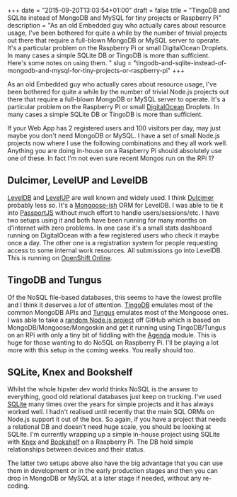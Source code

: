+++
date = "2015-09-20T13:03:54+01:00"
draft = false
title = "TingoDB and SQLite instead of MongoDB and MySQL for tiny projects or Raspberry Pi"
description = "As an old Embedded guy who actually cares about resource usage, I've been bothered for quite a while by the number of trivial projects out there that require a full-blown MongoDB or MySQL server to operate. It's a particular problem on the Raspberry Pi or small DigitalOcean Droplets. In many cases a simple SQLite DB or TingoDB is more than sufficient. Here's some notes on using them. "
slug = "tingodb-and-sqlite-instead-of-mongodb-and-mysql-for-tiny-projects-or-raspberry-pi"
+++

As an old Embedded guy who actually cares about resource usage, I've been bothered for quite a while by the number of trivial Node.js projects out there that require a full-blown MongoDB or MySQL server to operate. It's a particular problem on the Raspberry Pi or small [DigitalOcean](https://www.digitalocean.com/) Droplets. In many cases a simple SQLite DB or TingoDB is more than sufficient.  

If your Web App has 2 registered users and 100 visitors per day, may just maybe you don't need MongoDB or MySQL. I have a set of small Node.js projects now where I use the following combinations and they all work well. Anything you are doing in-house on a Raspberry Pi should absolutely use one of these. In fact I'm not even sure recent Mongos run on the RPi 1?

## Dulcimer, LevelUP and LevelDB
[LevelDB](https://github.com/google/leveldb) and [LevelUP](https://github.com/Level/levelup) are well known and widely used. I think [Dulcimer](https://github.com/fritzy/Dulcimer) probably less so. It's a [Mongoose-ish](http://mongoosejs.com/) ORM for LevelDB. I was able to tie it into [PassportJS](http://passportjs.org/) without much effort to handle users/sessions/etc. I have two setups using it and both have been running for many months on d'internet with zero problems. In one case it's a small stats dashboard running on DigitalOcean with a few registered users who check it maybe once a day. The other one is a registration system for people requesting access to some internal work resources. All submissions go into LevelDB. This is running on [OpenShift Online](https://www.openshift.com/products/online).

## TingoDB and Tungus
Of the NoSQL file-based databases, this seems to have the lowest profile and I think it deserves a _lot_ of attention. [TingoDB](https://github.com/sergeyksv/tingodb) emulates most of the common MongoDB APIs and [Tungus](https://github.com/sergeyksv/tungus) emulates most of the Mongoose ones. I was able to take a [random Node.js project](https://github.com/sahat/tvshow-tracker) off GitHub which is based on MongoDB/Mongoose/Mongoskin and get it running using TingoDB/Tungus on an RPi with only a tiny bit of fiddling with the [Agenda](https://github.com/rschmukler/agenda/) module. This is huge for those wanting to do NoSQL on Raspberry Pi. I'll be playing a lot more with this setup in the coming weeks. You really should too.

## SQLite, Knex and Bookshelf
Whilst the whole hipster dev world thinks NoSQL is the answer to everything, good old relational databases just keep on trucking. I've used [SQLite](https://www.sqlite.org/) many times over the years for simple projects and it has always worked well. I hadn't realised until recently that the main SQL ORMs on Node.js support it out of the box. So again, if you have a project that needs a relational DB and doesn't need huge scale, you should be looking at SQLite. I'm currently wrapping up a simple in-house project using SQLite with [Knex](http://knexjs.org/) and [Bookshelf](http://bookshelfjs.org/) on a Raspberry Pi. The DB hold simple relationships between devices and their status.


The latter two setups above also have the big advantage that you can use them in development or in the early production stages and then you can drop in MongoDB or MySQL at a later stage if needed, without any re-coding.
